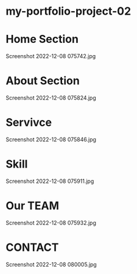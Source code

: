 # my-portfolio-project-02

# Home Section

Screenshot 2022-12-08 075742.jpg

# About Section

Screenshot 2022-12-08 075824.jpg

# Servivce

Screenshot 2022-12-08 075846.jpg

# Skill
Screenshot 2022-12-08 075911.jpg

# Our TEAM
Screenshot 2022-12-08 075932.jpg
# CONTACT 
Screenshot 2022-12-08 080005.jpg
